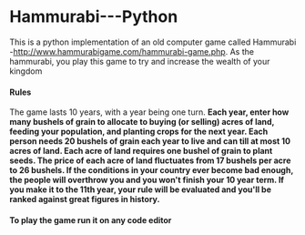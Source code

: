 # Hammurabi---Python
This is a python implementation of an old computer game called Hammurabi -http://www.hammurabigame.com/hammurabi-game.php.
As the hammurabi, you play this game to try and increase the wealth of your kingdom
#### Rules
The game lasts 10 years, with a year being one turn. <b/>
Each year, enter how many bushels of grain to allocate to buying (or selling) acres of land, feeding your population, and planting crops for the next year.<b/>
Each person needs 20 bushels of grain each year to live and can till at most 10 acres of land.<b/>
Each acre of land requires one bushel of grain to plant seeds.<b/>
The price of each acre of land fluctuates from 17 bushels per acre to 26 bushels.<b/>
If the conditions in your country ever become bad enough, the people will overthrow you and you won't finish your 10 year term.<b/>
If you make it to the 11th year, your rule will be evaluated and you'll be ranked against great figures in history.<b/>
#### To play the game run it on any code editor
